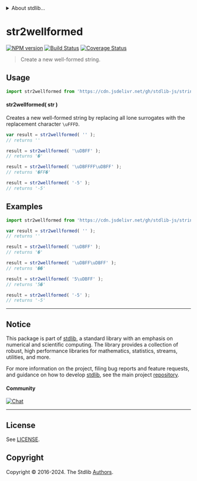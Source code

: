 <!--

@license Apache-2.0

Copyright (c) 2024 The Stdlib Authors.

Licensed under the Apache License, Version 2.0 (the "License");
you may not use this file except in compliance with the License.
You may obtain a copy of the License at

   http://www.apache.org/licenses/LICENSE-2.0

Unless required by applicable law or agreed to in writing, software
distributed under the License is distributed on an "AS IS" BASIS,
WITHOUT WARRANTIES OR CONDITIONS OF ANY KIND, either express or implied.
See the License for the specific language governing permissions and
limitations under the License.

-->


<details>
  <summary>
    About stdlib...
  </summary>
  <p>We believe in a future in which the web is a preferred environment for numerical computation. To help realize this future, we've built stdlib. stdlib is a standard library, with an emphasis on numerical and scientific computation, written in JavaScript (and C) for execution in browsers and in Node.js.</p>
  <p>The library is fully decomposable, being architected in such a way that you can swap out and mix and match APIs and functionality to cater to your exact preferences and use cases.</p>
  <p>When you use stdlib, you can be absolutely certain that you are using the most thorough, rigorous, well-written, studied, documented, tested, measured, and high-quality code out there.</p>
  <p>To join us in bringing numerical computing to the web, get started by checking us out on <a href="https://github.com/stdlib-js/stdlib">GitHub</a>, and please consider <a href="https://opencollective.com/stdlib">financially supporting stdlib</a>. We greatly appreciate your continued support!</p>
</details>

# str2wellformed

[![NPM version][npm-image]][npm-url] [![Build Status][test-image]][test-url] [![Coverage Status][coverage-image]][coverage-url] <!-- [![dependencies][dependencies-image]][dependencies-url] -->

> Create a new well-formed string.



<section class="usage">

## Usage

```javascript
import str2wellformed from 'https://cdn.jsdelivr.net/gh/stdlib-js/string-to-well-formed@deno/mod.js';
```

#### str2wellformed( str )

Creates a new well-formed string by replacing all lone surrogates with the replacement character `\uFFFD`.

<!-- eslint-disable no-new-wrappers -->

```javascript
var result = str2wellformed( '' );
// returns ''

result = str2wellformed( '\uDBFF' );
// returns '�'

result = str2wellformed( '\uDBFFFF\uDBFF' );
// returns '�FF�'

result = str2wellformed( '-5' );
// returns '-5'
```

</section>

<!-- /.usage -->

<section class="examples">

## Examples

<!-- eslint-disable no-new-wrappers -->

<!-- eslint no-undef: "error" -->

```javascript
import str2wellformed from 'https://cdn.jsdelivr.net/gh/stdlib-js/string-to-well-formed@deno/mod.js';

var result = str2wellformed( '' );
// returns ''

result = str2wellformed( '\uDBFF' );
// returns '�'

result = str2wellformed( '\uDBFF\uDBFF' );
// returns '��'

result = str2wellformed( '5\uDBFF' );
// returns '5�'

result = str2wellformed( '-5' );
// returns '-5'
```

</section>

<!-- /.examples -->

<!-- Section for related `stdlib` packages. Do not manually edit this section, as it is automatically populated. -->

<section class="related">

</section>

<!-- /.related -->

<!-- Section for all links. Make sure to keep an empty line after the `section` element and another before the `/section` close. -->


<section class="main-repo" >

* * *

## Notice

This package is part of [stdlib][stdlib], a standard library with an emphasis on numerical and scientific computing. The library provides a collection of robust, high performance libraries for mathematics, statistics, streams, utilities, and more.

For more information on the project, filing bug reports and feature requests, and guidance on how to develop [stdlib][stdlib], see the main project [repository][stdlib].

#### Community

[![Chat][chat-image]][chat-url]

---

## License

See [LICENSE][stdlib-license].


## Copyright

Copyright &copy; 2016-2024. The Stdlib [Authors][stdlib-authors].

</section>

<!-- /.stdlib -->

<!-- Section for all links. Make sure to keep an empty line after the `section` element and another before the `/section` close. -->

<section class="links">

[npm-image]: http://img.shields.io/npm/v/@stdlib/string-to-well-formed.svg
[npm-url]: https://npmjs.org/package/@stdlib/string-to-well-formed

[test-image]: https://github.com/stdlib-js/string-to-well-formed/actions/workflows/test.yml/badge.svg?branch=v0.1.0
[test-url]: https://github.com/stdlib-js/string-to-well-formed/actions/workflows/test.yml?query=branch:v0.1.0

[coverage-image]: https://img.shields.io/codecov/c/github/stdlib-js/string-to-well-formed/main.svg
[coverage-url]: https://codecov.io/github/stdlib-js/string-to-well-formed?branch=main

<!--

[dependencies-image]: https://img.shields.io/david/stdlib-js/string-to-well-formed.svg
[dependencies-url]: https://david-dm.org/stdlib-js/string-to-well-formed/main

-->

[chat-image]: https://img.shields.io/gitter/room/stdlib-js/stdlib.svg
[chat-url]: https://app.gitter.im/#/room/#stdlib-js_stdlib:gitter.im

[stdlib]: https://github.com/stdlib-js/stdlib

[stdlib-authors]: https://github.com/stdlib-js/stdlib/graphs/contributors

[umd]: https://github.com/umdjs/umd
[es-module]: https://developer.mozilla.org/en-US/docs/Web/JavaScript/Guide/Modules

[deno-url]: https://github.com/stdlib-js/string-to-well-formed/tree/deno
[deno-readme]: https://github.com/stdlib-js/string-to-well-formed/blob/deno/README.md
[umd-url]: https://github.com/stdlib-js/string-to-well-formed/tree/umd
[umd-readme]: https://github.com/stdlib-js/string-to-well-formed/blob/umd/README.md
[esm-url]: https://github.com/stdlib-js/string-to-well-formed/tree/esm
[esm-readme]: https://github.com/stdlib-js/string-to-well-formed/blob/esm/README.md
[branches-url]: https://github.com/stdlib-js/string-to-well-formed/blob/main/branches.md

[stdlib-license]: https://raw.githubusercontent.com/stdlib-js/string-to-well-formed/main/LICENSE

<!-- <related-links> -->

<!-- </related-links> -->

</section>

<!-- /.links -->
